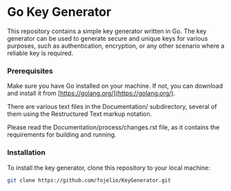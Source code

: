 
# Go Key Generator

This repository contains a simple key generator written in Go. The key generator can be used to generate secure and unique keys for various purposes, such as authentication, encryption, or any other scenario where a reliable key is required.

### Prerequisites

Make sure you have Go installed on your machine. If not, you can download and install it from [https://golang.org/](https://golang.org/).

There are various text files in the Documentation/ subdirectory, several of them using the Restructured Text markup notation.

Please read the Documentation/process/changes.rst file, as it contains the requirements for building and running.

### Installation

To install the key generator, clone this repository to your local machine:

```bash
git clone https://github.com/fojelio/KeyGenerator.git
